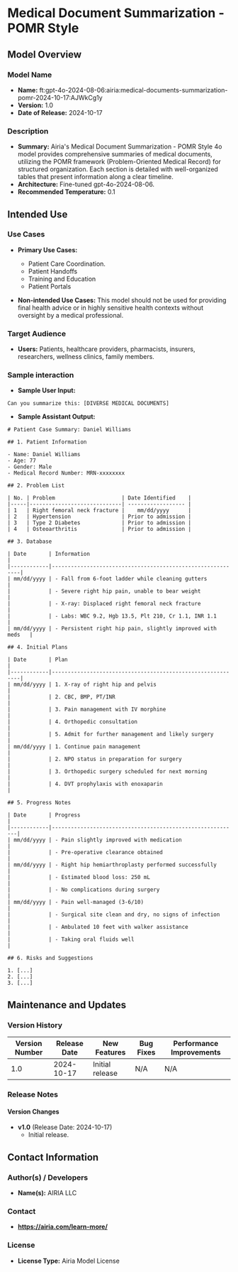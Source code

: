 # Medical Document Summarization - POMR Style

## Model Overview

### Model Name
- **Name:**  ft:gpt-4o-2024-08-06:airia:medical-documents-summarization-pomr-2024-10-17:AJWkCg1y
- **Version:** 1.0
- **Date of Release:** 2024-10-17

### Description
- **Summary:** Airia's Medical Document Summarization - POMR Style 4o model provides comprehensive summaries of medical documents, utilizing the POMR framework (Problem-Oriented Medical Record) for structured organization. Each section is detailed with well-organized tables that present information along a clear timeline.
- **Architecture:** Fine-tuned gpt-4o-2024-08-06.
- **Recommended Temperature:** 0.1


## Intended Use

### Use Cases
- **Primary Use Cases:**
  - Patient Care Coordination.
  - Patient Handoffs
  - Training and Education
  - Patient Portals

- **Non-intended Use Cases:** This model should not be used for providing final health advice or in highly sensitive health contexts without oversight by a medical professional.

### Target Audience
- **Users:** Patients, healthcare providers, pharmacists, insurers, researchers, wellness clinics, family members.

### Sample interaction
- **Sample User Input:** 
```
Can you summarize this: [DIVERSE MEDICAL DOCUMENTS]
```

- **Sample Assistant Output:**
```
# Patient Case Summary: Daniel Williams

## 1. Patient Information

- Name: Daniel Williams
- Age: 77
- Gender: Male
- Medical Record Number: MRN-xxxxxxxx

## 2. Problem List

| No. | Problem                     | Date Identified    |
|-----|-----------------------------| ------------------ |
| 1   | Right femoral neck fracture |    mm/dd/yyyy      |
| 2   | Hypertension                | Prior to admission |
| 3   | Type 2 Diabetes             | Prior to admission |
| 4   | Osteoarthritis              | Prior to admission |

## 3. Database

| Date       | Information                                                |
|------------|------------------------------------------------------------|
| mm/dd/yyyy | - Fall from 6-foot ladder while cleaning gutters           |
|            | - Severe right hip pain, unable to bear weight             |
|            | - X-ray: Displaced right femoral neck fracture             |
|            | - Labs: WBC 9.2, Hgb 13.5, Plt 210, Cr 1.1, INR 1.1        |
| mm/dd/yyyy | - Persistent right hip pain, slightly improved with meds   |

## 4. Initial Plans

| Date       | Plan                                                       |
|------------|------------------------------------------------------------|
| mm/dd/yyyy | 1. X-ray of right hip and pelvis                           |
|            | 2. CBC, BMP, PT/INR                                        |
|            | 3. Pain management with IV morphine                        |
|            | 4. Orthopedic consultation                                 |
|            | 5. Admit for further management and likely surgery         |
| mm/dd/yyyy | 1. Continue pain management                                |
|            | 2. NPO status in preparation for surgery                   |
|            | 3. Orthopedic surgery scheduled for next morning           |
|            | 4. DVT prophylaxis with enoxaparin                         |

## 5. Progress Notes

| Date       | Progress                                                   |
|------------|-----------------------------------------------------------|
| mm/dd/yyyy | - Pain slightly improved with medication                   |
|            | - Pre-operative clearance obtained                         |
| mm/dd/yyyy | - Right hip hemiarthroplasty performed successfully        |
|            | - Estimated blood loss: 250 mL                             |
|            | - No complications during surgery                          |
| mm/dd/yyyy | - Pain well-managed (3-6/10)                               |
|            | - Surgical site clean and dry, no signs of infection       |
|            | - Ambulated 10 feet with walker assistance                 |
|            | - Taking oral fluids well                                  |

## 6. Risks and Suggestions

1. [...]
2. [...]
3. [...]
```

## Maintenance and Updates

### Version History
| Version Number | Release Date | New Features                  | Bug Fixes                   | Performance Improvements     |
|----------------|--------------|-------------------------------|-----------------------------|------------------------------|
| 1.0            |  2024-10-17  | Initial release               |  N/A  | N/A |


### Release Notes
#### Version Changes
- **v1.0** (Release Date: 2024-10-17)
  - Initial release.

## Contact Information

### Author(s) / Developers
- **Name(s):** AIRIA LLC

### Contact
- **https://airia.com/learn-more/** 

### License
- **License Type:** Airia Model License
